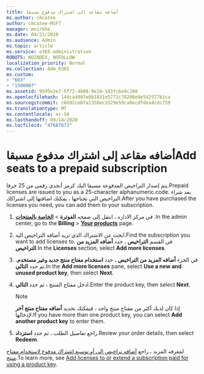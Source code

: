 ```yaml
---
title: أضافه مقاعد إلى اشتراك مدفوع مسبقا
ms.author: cmcatee
author: cmcatee-MSFT
manager: mnirkhe
ms.date: 04/21/2020
ms.audience: Admin
ms.topic: article
ms.service: o365-administration
ROBOTS: NOINDEX, NOFOLLOW
localization_priority: Normal
ms.collection: Adm_O365
ms.custom:
- "663"
- "1500007"
ms.assetid: 9595e2e7-5f72-4b08-9e16-183fc6e9c108
ms.openlocfilehash: 144ca4097e0b1831e5772c78208e9e542577b1ca
ms.sourcegitcommit: c6692ce0fa1358ec3529e59ca0ecdfdea4cdc759
ms.translationtype: MT
ms.contentlocale: ar-SA
ms.lasthandoff: 09/14/2020
ms.locfileid: "47687673"
---
```

# <a name="add-seats-to-a-prepaid-subscription"></a><span data-ttu-id="359c8-102">أضافه مقاعد إلى اشتراك مدفوع مسبقا</span><span class="sxs-lookup"><span data-stu-id="359c8-102">Add seats to a prepaid subscription</span></span>

<span data-ttu-id="359c8-103">يتم إصدار التراخيص المدفوعة مسبقا اليك كرمز أبجدي رقمي من 25 حرفا.</span><span class="sxs-lookup"><span data-stu-id="359c8-103">Prepaid licenses are issued to you as a 25-character alphanumeric code.</span></span> <span data-ttu-id="359c8-104">بعد شراء التراخيص التي تحتاجها ، يمكنك اضافتها إلى اشتراكك.</span><span class="sxs-lookup"><span data-stu-id="359c8-104">After you have purchased the licenses you need, you can add them to your subscription.</span></span> 

1. <span data-ttu-id="359c8-105">في مركز الاداره ، انتقل إلى صفحه **الفوترة**  >  **[الخاصة بالمنتجات](https://go.microsoft.com/fwlink/p/?linkid=842054)** .</span><span class="sxs-lookup"><span data-stu-id="359c8-105">In the admin center, go to the **Billing** > **[Your products](https://go.microsoft.com/fwlink/p/?linkid=842054)** page.</span></span>

2. <span data-ttu-id="359c8-106">ابحث عن الاشتراك الذي تريد أضافه التراخيص اليه.</span><span class="sxs-lookup"><span data-stu-id="359c8-106">Find the subscription you want to add licenses to.</span></span> <span data-ttu-id="359c8-107">في القسم **التراخيص** ، حدد **أضافه المزيد من التراخيص**.</span><span class="sxs-lookup"><span data-stu-id="359c8-107">In the **Licenses** section, select **Add more licenses**.</span></span>

3. <span data-ttu-id="359c8-108">في الجزء **أضافه المزيد من التراخيص** ، حدد **استخدام مفتاح منتج جديد وغير مستخدم**، ثم حدد **التالي**.</span><span class="sxs-lookup"><span data-stu-id="359c8-108">In the **Add more licenses** pane, select **Use a new and unused product key**, then select **Next**.</span></span>

4. <span data-ttu-id="359c8-109">ادخل مفتاح المنتج ، ثم حدد **التالي**.</span><span class="sxs-lookup"><span data-stu-id="359c8-109">Enter the product key, then select **Next**.</span></span>

    > [!NOTE]
    > <span data-ttu-id="359c8-110">إذا كان لديك أكثر من مفتاح منتج واحد ، فيمكنك تحديد **أضافه مفتاح منتج آخر** لإدخالها.</span><span class="sxs-lookup"><span data-stu-id="359c8-110">If you have more than one product key, you can select **Add another product key** to enter them.</span></span>

5. <span data-ttu-id="359c8-111">راجع تفاصيل الطلب ، ثم حدد **استرداد**.</span><span class="sxs-lookup"><span data-stu-id="359c8-111">Review your order details, then select **Redeem**.</span></span>

<span data-ttu-id="359c8-112">لمعرفه المزيد ، راجع [أضافه تراخيص إلى أو توسيع اشتراك مدفوع لاستخدام مفتاح منتج](https://docs.microsoft.com/microsoft-365/commerce/licenses/add-licenses-using-product-key).</span><span class="sxs-lookup"><span data-stu-id="359c8-112">To learn more, see [Add licenses to or extend a subscription paid for using a product key](https://docs.microsoft.com/microsoft-365/commerce/licenses/add-licenses-using-product-key).</span></span>